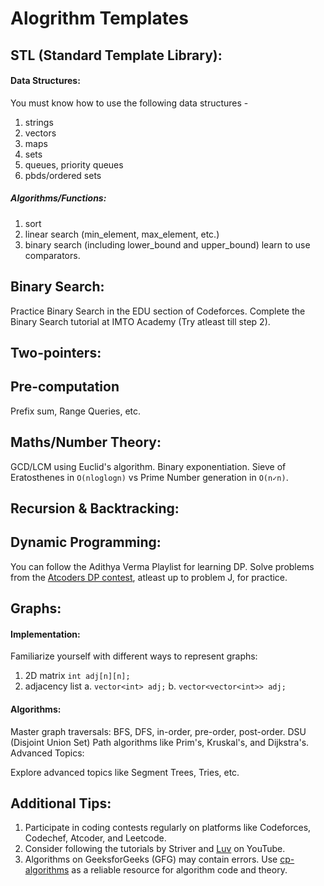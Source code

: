 ﻿# Alogrithm Templates

## STL (Standard Template Library):
#### Data Structures:
You must know how to use the following data structures - 
1. strings
2. vectors
3. maps
4. sets
5. queues, priority queues
6. pbds/ordered sets

##### Algorithms/Functions:
1. sort
2. linear search (min_element, max_element, etc.)
3. binary search (including lower_bound and upper_bound)
learn to use comparators.

## Binary Search:
Practice Binary Search in the EDU section of Codeforces. Complete the Binary Search tutorial at IMTO Academy (Try atleast till step 2).

## Two-pointers:

## Pre-computation 
Prefix sum, Range Queries, etc.

## Maths/Number Theory:

GCD/LCM using Euclid's algorithm.
Binary exponentiation.
Sieve of Eratosthenes in ``O(nloglogn)`` vs Prime Number generation in ``O(n✓n)``.

## Recursion & Backtracking:

## Dynamic Programming:

You can follow the Adithya Verma Playlist for learning DP.
Solve problems from the [Atcoders DP contest](https://atcoder.jp/contests/dp/tasks), atleast up to problem J, for practice.

## Graphs:
#### Implementation:
Familiarize yourself with different ways to represent graphs: 
1. 2D matrix  ``int adj[n][n];``
2. adjacency list
a. ``vector<int> adj;``
b. ``vector<vector<int>> adj;``
  
#### Algorithms:

Master graph traversals: BFS, DFS, in-order, pre-order, post-order.
DSU (Disjoint Union Set)
Path algorithms like Prim's, Kruskal's, and Dijkstra's.
Advanced Topics:

Explore advanced topics like Segment Trees, Tries, etc.

## Additional Tips:
1. Participate in coding contests regularly on platforms like Codeforces, Codechef, Atcoder, and Leetcode.
2. Consider following the tutorials by Striver and [Luv](https://youtube.com/playlist?list=PLauivoElc3ggagradg8MfOZreCMmXMmJ-) on YouTube.
3. Algorithms on GeeksforGeeks (GFG) may contain errors. Use [cp-algorithms](cp-algorithms.com) as a reliable resource for algorithm code and theory.
